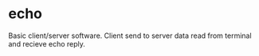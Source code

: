# echo
Basic client/server software. 
Client send to server data read from terminal and recieve echo reply.
